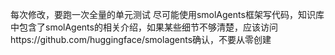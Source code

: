 每次修改，要跑一次全量的单元测试
尽可能使用smolAgents框架写代码，知识库中包含了smolAgents的相关介绍，如果某些细节不够清楚，应该访问https://github.com/huggingface/smolagents确认，不要从零创建